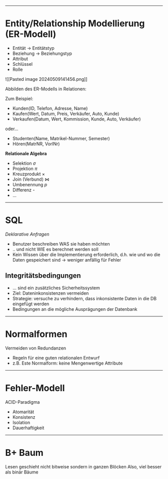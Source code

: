 
---
# Entity/Relationship Modellierung (ER-Modell)
- Entität -> Entitätstyp
- Beziehung -> Beziehungstyp
- Attribut
- Schlüssel
- Rolle

![[Pasted image 20240509141456.png]]

Abbilden des ER-Modells in Relationen:

Zum Beispiel:
- Kunden(ID, Telefon, Adresse, Name)
- Kaufen(Wert, Datum, Preis, Verkäufer, Auto, Kunde)
- Verkaufen(Datum, Wert, Kommission, Kunde, Auto, Verkäufer)

oder...
- Studenten(Name, Matrikel-Nummer, Semester)
- Hören(MatrNR, VorlNr)

__Relationale Algebra__
- Selektion $\sigma$
- Projektion $\pi$ 
- Kreuzprodukt $\times$
- Join (Verbund) $\bowtie$
- Umbenennung $p$
- Differenz -
- ...

---
# SQL
_Deklarative Anfragen_
- Benutzer beschreiben WAS sie haben möchten
- .. und nicht WIE es berechnet werden soll
- Kein Wissen über die Implementierung erforderlich, d.h. wie und wo die Daten gespeichert sind
$\rightarrow$ weniger anfällig für Fehler

## Integritätsbedingungen
- ... sind ein zusätzliches Sicherheitssystem
- Ziel: Dateninkonsistenzen vermeiden
- Strategie: versuche zu verhindern, dass inkonsistente Daten in die DB eingefügt werden
- Bedingungen an die mögliche Ausprägungen der Datenbank

---
# Normalformen
Vermeiden von Redundanzen
- Regeln für eine guten relationalen Entwurf
- z.B. Este Normalform: keine Mengenwertige Attribute

---
# Fehler-Modell
ACID-Paradigma
- Atomarität
- Konsistenz
- Isolation
- Dauerhaftigkeit

---
# B+ Baum
Lesen geschieht nicht bitweise sondern in ganzen Blöcken
Also, viel besser als binär Bäume